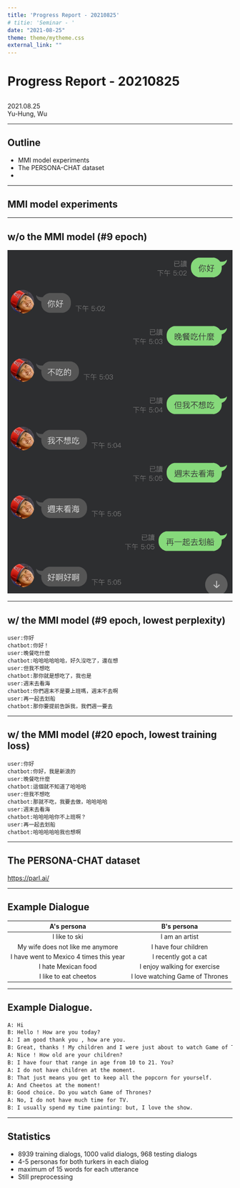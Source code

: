 ```yaml
---
title: 'Progress Report - 20210825'
# titie: 'Seminar - '
date: "2021-08-25"
theme: theme/mytheme.css
external_link: ""
---
```


# Progress Report - 20210825 <!-- .element: class="title" -->
##  <!-- .element: class="subtitle" -->

<div class="title-name">
2021.08.25 <br>
Yu-Hung, Wu
</div>

---

## Outline

- MMI model experiments
- The PERSONA-CHAT dataset
- 

---

## MMI model experiments  <!-- .element: class="section-title" -->

----

## w/o the MMI model (#9 epoch)

![](attachments/2021-08-24-17-21-53.png) <!-- .element: class="img45" -->

----

## w/ the MMI model (#9 epoch, lowest perplexity)

```
user:你好
chatbot:你好！
user:晚餐吃什麼
chatbot:哈哈哈哈哈哈，好久沒吃了，還在想
user:但我不想吃
chatbot:那你就是想吃了，我也是
user:週末去看海
chatbot:你們週末不是要上班嗎，週末不去啊
user:再一起去划船
chatbot:那你要提前告訴我，我們週一要去
```

----

## w/ the MMI model (#20 epoch, lowest training loss)

```
user:你好
chatbot:你好，我是新浪的
user:晚餐吃什麼
chatbot:這個就不知道了哈哈哈
user:但我不想吃
chatbot:那就不吃，我要去做，哈哈哈哈
user:週末去看海
chatbot:哈哈哈哈你不上班啊？
user:再一起去划船
chatbot:哈哈哈哈哈我也想啊
```

---

## The PERSONA-CHAT dataset   <!-- .element: class="section-title" -->

https://parl.ai/ <!-- .element: class="footnote" -->

----

## Example Dialogue

| A's persona | B's persona |
| :--------: | :--------: |  
|I like to ski | I am an artist|
|My wife does not like me anymore | I have four children|
|I have went to Mexico 4 times this year | I recently got a cat|
|I hate Mexican food | I enjoy walking for exercise|
|I like to eat cheetos | I love watching Game of Thrones|


----

## Example Dialogue.

```txt
A: Hi
B: Hello ! How are you today?
A: I am good thank you , how are you.
B: Great, thanks ! My children and I were just about to watch Game of Thrones.
A: Nice ! How old are your children?
B: I have four that range in age from 10 to 21. You?
A: I do not have children at the moment.
B: That just means you get to keep all the popcorn for yourself.
A: And Cheetos at the moment!
B: Good choice. Do you watch Game of Thrones?
A: No, I do not have much time for TV.
B: I usually spend my time painting: but, I love the show.
```

----

## Statistics

- 8939 training dialogs, 1000 valid dialogs, 968 testing dialogs
- 4-5 personas for both turkers in each dialog
- maximum of 15 words for each utterance
- Still preprocessing